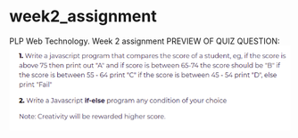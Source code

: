 # week2_assignment
PLP Web Technology. Week 2 assignment
PREVIEW OF QUIZ QUESTION:
![SCREENSHOT1](images/week2_assignment_screenshot1.png)
